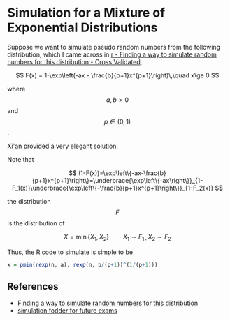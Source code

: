 # Simulation for a Mixture of Exponential Distributions

Suppose we want to simulate pseudo random numbers from the following distribution, which I came across in [r - Finding a way to simulate random numbers for this distribution - Cross Validated](https://stats.stackexchange.com/questions/391054/finding-a-way-to-simulate-random-numbers-for-this-distribution),

$$
F(x) = 1-\exp\left(-ax - \frac{b}{p+1}x^{p+1}\right)\,\quad x\ge 0
$$

where $$a, b>0$$ and $$p\in (0,1)$$.

[Xi'an](https://stats.stackexchange.com/users/7224/xian) provided a very elegant solution.


Note that

$$
(1-F(x))=\exp\left\{-ax-\frac{b}{p+1}x^{p+1}\right\}=\underbrace{\exp\left\{-ax\right\}}_{1-F_1(x)}\underbrace{\exp\left\{-\frac{b}{p+1}x^{p+1}\right\}}_{1-F_2(x)}
$$

the distribution $$F$$ is the distribution of

$$
X=\min\{X_1,X_2\}\qquad X_1\sim F_1\,,X_2\sim F_2
$$

Thus, the R code to simulate is simple to be

```r
x = pmin(rexp(n, a), rexp(n, b/(p+1))^(1/(p+1)))
```

## References

- [Finding a way to simulate random numbers for this distribution](https://stats.stackexchange.com/questions/391054/finding-a-way-to-simulate-random-numbers-for-this-distribution)
- [simulation fodder for future exams](https://xianblog.wordpress.com/2019/02/20/simulation-fodder-for-future-exams/)
